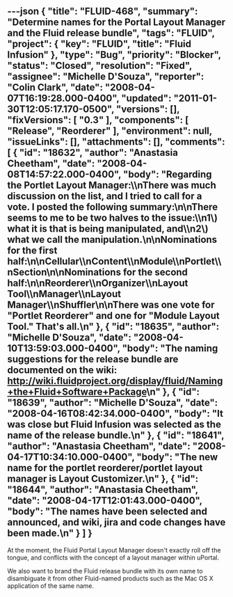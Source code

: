 ---json
{
  "title": "FLUID-468",
  "summary": "Determine names for the Portal Layout Manager and the Fluid release bundle",
  "tags": "FLUID",
  "project": {
    "key": "FLUID",
    "title": "Fluid Infusion"
  },
  "type": "Bug",
  "priority": "Blocker",
  "status": "Closed",
  "resolution": "Fixed",
  "assignee": "Michelle D'Souza",
  "reporter": "Colin Clark",
  "date": "2008-04-07T16:19:28.000-0400",
  "updated": "2011-01-30T12:05:17.170-0500",
  "versions": [],
  "fixVersions": [
    "0.3"
  ],
  "components": [
    "Release",
    "Reorderer"
  ],
  "environment": null,
  "issueLinks": [],
  "attachments": [],
  "comments": [
    {
      "id": "18632",
      "author": "Anastasia Cheetham",
      "date": "2008-04-08T14:57:22.000-0400",
      "body": "Regarding the Portlet Layout Manager:\\\nThere was much discussion on the list, and I tried to call for a vote. I posted the following summary:\n\nThere seems to me to be two halves to the issue:\\\n1\\) what it is that is being manipulated, and\\\n2\\) what we call the manipulation.\n\nNominations for the first half:\n\nCellular\\\nContent\\\nModule\\\nPortlet\\\nSection\n\nNominations for the second half:\n\nReorderer\\\nOrganizer\\\nLayout Tool\\\nManager\\\nLayout Manager\\\nShuffler\n\nThere was one vote for \"Portlet Reorderer\" and one for \"Module Layout Tool.\" That's all.\n"
    },
    {
      "id": "18635",
      "author": "Michelle D'Souza",
      "date": "2008-04-10T13:59:03.000-0400",
      "body": "The naming suggestions for the release bundle are documented on the wiki: <http://wiki.fluidproject.org/display/fluid/Naming+the+Fluid+Software+Package>\n"
    },
    {
      "id": "18639",
      "author": "Michelle D'Souza",
      "date": "2008-04-16T08:42:34.000-0400",
      "body": "It was close but Fluid Infusion was selected as the name of the release bundle.\n"
    },
    {
      "id": "18641",
      "author": "Anastasia Cheetham",
      "date": "2008-04-17T10:34:10.000-0400",
      "body": "The new name for the portlet reorderer/portlet layout manager is Layout Customizer.\n"
    },
    {
      "id": "18644",
      "author": "Anastasia Cheetham",
      "date": "2008-04-17T12:01:43.000-0400",
      "body": "The names have been selected and announced, and wiki, jira and code changes have been made.\n"
    }
  ]
}
---
At the moment, the Fluid Portal Layout Manager doesn't exactly roll off the tongue, and conflicts with the concept of a layout manager within uPortal.

We also want to brand the Fluid release bundle with its own name to disambiguate it from other Fluid-named products such as the Mac OS X application of the same name.

        